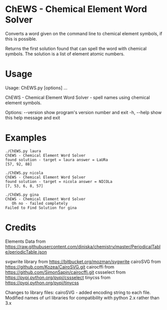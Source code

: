 # ChEWS - Chemical Element Word Solver
Converts a word given on the command line to chemical element symbols,
if this is possible.

Returns the first solution found that can spell the word with chemical symbols.
The solution is a list of element atomic numbers.

# Usage
Usage: ChEWS.py [options] <argument> ...

ChEWS - Chemical Element Word Solver - spell names using chemical element
symbols.

Options:
  --version   show program's version number and exit
  -h, --help  show this help message and exit

# Examples

```
./ChEWS.py laura
ChEWS - Chemical Element Word Solver
found solution - target = laura answer = LaURa
[57, 92, 88]

./ChEWS.py nicola
ChEWS - Chemical Element Word Solver
found solution - target = nicola answer = NICOLa
[7, 53, 6, 8, 57]

./ChEWS.py gina
ChEWS - Chemical Element Word Solver
   Oh no - failed completely
Failed to Find Solution for gina
```

# Credits
Elements Data from 
https://raw.githubusercontent.com/diniska/chemistry/master/PeriodicalTable/periodicTable.json

svgwrite library from https://bitbucket.org/mozman/svgwrite
cairoSVG from https://github.com/Kozea/CairoSVG.git
cairocffi from https://github.com/SimonSapin/cairocffi.git
cssselect from https://pypi.python.org/pypi/cssselect
tinycss from https://pypi.python.org/pypi/tinycss

Changes to library files:
cairoSVG - added encoding string to each file.  Modified names of url
libraries for compatibility with python 2.x rather than 3.x
